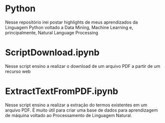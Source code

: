 # Python
Nesse repositório irei postar highlights de meus aprendizados da Linguagem Python voltado a Data Mining, Machine Learning e, principalmente, Natural Language Processing

# ScriptDownload.ipynb
Nesse script ensino a realizar o download de um arquivo PDF a partir de um recurso web

# ExtractTextFromPDF.ipynb
Nesse script ensino a realizar a extração do termos existentes em um arquivo PDF. É muito útil para criar uma base de dados para aprendizagem de máquina voltado ao Processamento de Linguagem Natural.
